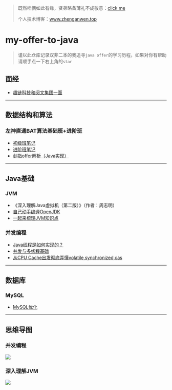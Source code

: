 > 既然咱俩如此有缘，贤弟略备薄礼不成敬意：[click me](./posts/2019-02-04-一份薄礼.md)
>
> 个人技术博客：www.zhenganwen.top

# my-offer-to-java

> 谨以此仓库记录双非二本的我追寻`java offer`的学习历程，如果对你有帮助请顺手点一下右上角的`star`

## 面经

- [趣链科技和阅文集团一面](./posts/趣链和阅文一面.md)

-----------

## 数据结构和算法

### 左神直通BAT算法基础班+进阶班

- [初级班笔记](./posts/2018-10-13-左神直通BAT算法笔记.md)
- [进阶班笔记](./posts/2018-11-26-直通BAT算法（进阶篇）.md)
- [剑指offer解析（Java实现）](./posts/2019-01-18-剑指offer解析（Java实现）.md)

------------------

## Java基础

### JVM

- 《深入理解Java虚拟机（第二版）》（作者：周志明）
- [自己动手编译OpenJDK](./posts/2019-01-23-自己动手编译OpenJDK.md)
- [一起来梳理JVM知识点](./posts/2019-02-17-一起来梳理JVM知识点.md)

### 并发编程

- [Java线程是如何实现的？](./posts/2019-01-31-Java线程是如何实现的？.md)
- [并发与多线程基础](./posts/并发与多线程基础.md)
- [从CPU Cache出发彻底弄懂volatile,synchronized,cas](./posts/2019-02-01-从CPUCache出发彻底弄懂volatile-synchronized-cas.md)

---------

## 数据库

### MySQL

- [MySQL优化](./posts/2018-12-25-MySQL优化.md)

--------

## 思维导图

### 并发编程

![](http://zanwenblog.oss-cn-beijing.aliyuncs.com/19-1-3/99943411.jpg)

### 深入理解JVM

![](https://uploadfiles.nowcoder.com/images/20190205/8222772_1549370594559_6E5F36EEFCC528CAA0153B54E018D829)